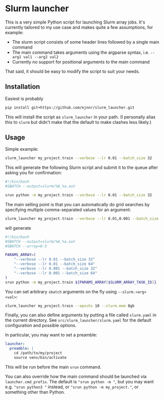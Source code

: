 # Slurm launcher
This is a very simple Python script for launching Slurm array jobs. It's currently
tailored to my use case and makes quite a few assumptions, for example:
- The slurm script consists of some header lines followed by a single main command
- The main command takes arguments using the argparse syntax, i.e. `--arg1 val1 --arg2 val2`
- Currently no support for positional arguments to the main command

That said, it should be easy to modify the script to suit your needs.

## Installation
Easiest is probably
```bash
pip install git+https://github.com/ejnnr/slurm_launcher.git
```
This will install the script as `slurm_launcher` in your path. (I personally alias
this to `slurm` but didn't make that the default to make clashes less likely.)

## Usage
Simple example:
```bash
slurm_launcher my_project.train --verbose --lr 0.01 --batch_size 32
```
This will generate the following Slurm script and submit it to the queue after asking
you for confirmation:
```bash
#!/bin/bash
#SBATCH --output=slurm/%A_%a.out

srun python -m my_project.train --verbose --lr 0.01 --batch_size 32
```

The main selling point is that you can automatically do grid searches by specifying
multiple comma-separated values for an argument:
```bash
slurm_launcher my_project.train --verbose --lr 0.01,0.001 --batch_size 32,64
```
will generate
```bash
#!/bin/bash
#SBATCH --output=slurm/%A_%a.out
#SBATCH --array=0-3

PARAMS_ARRAY=(
    "--verbose --lr 0.01 --batch_size 32"
    "--verbose --lr 0.01 --batch_size 64"
    "--verbose --lr 0.001 --batch_size 32"
    "--verbose --lr 0.001 --batch_size 64"
)
srun python -m my_project.train ${PARAMS_ARRAY[$SLURM_ARRAY_TASK_ID]}
```

You can set arbitrary `sbatch` arguments on the fly using `--slurm.<arg> <val>`:
```bash
slurm_launcher my_project.train --epochs 10 --slurm.mem 8gb
```

Finally, you can also define arguments by putting a file called `slurm.yaml` in the
current directory. See `src/slurm_launcher/slurm.yaml` for the default configuration
and possible options.

In particular, you may want to set a preamble:
```yaml
launcher:
  preamble: |
    cd /path/to/my/project
    source venv/bin/activate
```
This will be run before the main `srun` command.

You can also override how the main command should be launched via `launcher.cmd_prefix`.
The default is `"srun python -m "`, but you may want e.g. `"srun python3 "` instead,
or `"srun python -m my_project."`, or something other than Python.
